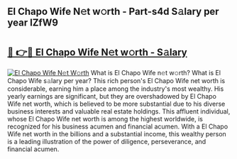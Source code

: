 ## El Chapo Wife N𝚎t w𝚘rth - Part-s4d S𝚊lary per year lZfW9

# <h2><a href="http://gc2k4b.nevu.top/?p=El+Chapo+Wife">🔗 👉🔴 El Chapo Wife N𝚎t w𝚘rth - S𝚊lary</a></h2>

[![El Chapo Wife N𝚎t W𝚘rth](https://i.imgur.com/Oavwk0R.jpeg)](http://gc2k4b.nevu.top/?p=El+Chapo+Wife)
What is El Chapo Wife n𝚎t w𝚘rth? What is El Chapo Wife s𝚊lary per year?
This rich person's El Chapo Wife net worth is considerable, earning him a place among the industry's most wealthy. His yearly earnings are significant, but they are overshadowed by El Chapo Wife net worth, which is believed to be more substantial due to his diverse business interests and valuable real estate holdings. This affluent individual, whose El Chapo Wife net worth is among the highest worldwide, is recognized for his business acumen and financial acumen. With a El Chapo Wife net worth in the billions and a substantial income, this wealthy person is a leading illustration of the power of diligence, perseverance, and financial acumen.
